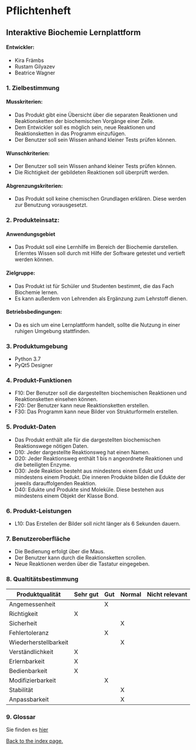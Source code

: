# Pflichtenheft

## Interaktive Biochemie Lernplattform


#### Entwickler:
* Kira Främbs
* Rustam Gilyazev
* Beatrice Wagner


### 1. Zielbestimmung

   #### Musskriterien:
   * Das Produkt gibt eine Übersicht über die separaten Reaktionen und Reaktionsketten der biochemischen Vorgänge einer Zelle.
   * Dem Entwickler soll es möglich sein, neue Reaktionen und Reaktionsketten in das Programm einzufügen.
   * Der Benutzer soll sein Wissen anhand kleiner Tests prüfen können.
   #### Wunschkriterien:
   * Der Benutzer soll sein Wissen anhand kleiner Tests prüfen können.
   * Die Richtigkeit der gebildeten Reaktionen soll überprüft werden.
   #### Abgrenzungskriterien:
   * Das Produkt soll keine chemischen Grundlagen erklären. Diese werden zur Benutzung vorausgesetzt. 

### 2. Produkteinsatz:

   #### Anwendungsgebiet

   * Das Produkt soll eine Lernhilfe im Bereich der Biochemie darstellen. Erlerntes Wissen soll durch mit Hilfe der Software getestet und vertieft werden können.
   
   #### Zielgruppe:

   * Das Produkt ist für Schüler und Studenten bestimmt, die das Fach Biochemie lernen.
   * Es kann außerdem von Lehrenden als Ergänzung zum Lehrstoff dienen.
   
   #### Betriebsbedingungen:
    
   * Da es sich um eine Lernplattform handelt, sollte die Nutzung in einer ruhigen Umgebung stattfinden.


### 3. Produktumgebung

   * Python 3.7
   * PyQt5 Designer
   
### 4. Produkt-Funktionen


   * F10: Der Benutzer soll die dargestellten biochemischen Reaktionen und Reaktionsketten einsehen können.
   * F20: Der Benutzer kann neue Reaktionsketten erstellen.
   * F30: Das Programm kann neue Bilder von Strukturformeln erstellen.
    
### 5. Produkt-Daten

   * Das Produkt enthält alle für die dargestellten biochemischen Reaktionswege nötigen Daten.
   * D10: Jeder dargestellte Reaktionsweg hat einen Namen.
   * D20: Jeder Reaktionsweg enthält 1 bis n angeordnete Reaktionen und die beteiligten Enzyme.
   * D30: Jede Reaktion besteht aus mindestens einem Edukt und mindestens einem Produkt. Die inneren Produkte bilden die Edukte der jeweils darauffolgenden Reaktion.
   * D40: Edukte und Produkte sind Moleküle. Diese bestehen aus mindestens einem Objekt der Klasse Bond.

### 6. Produkt-Leistungen

   * L10: Das Erstellen der Bilder soll nicht länger als 6 Sekunden dauern.
    
### 7. Benutzeroberfläche

   * Die Bedienung erfolgt über die Maus.
   * Der Benutzer kann durch die Reaktionsketten scrollen.
   * Neue Reaktionen werden über die Tastatur eingegeben.

### 8. Qualtitätsbestimmung

Produktqualität | Sehr gut | Gut | Normal | Nicht relevant
--------------- | -------- | --- | ------ | --------------
Angemessenheit | | X | | 
Richtigkeit | X | | | 
Sicherheit | | | X | 
Fehlertoleranz | | X | | 
Wiederherstellbarkeit | | | X | 
Verständlichkeit | X | | | 
Erlernbarkeit | X | | | 
Bedienbarkeit | X | | | 
Modifizierbarkeit | | X | | 
Stabilität | | | X | 
Anpassbarkeit | | | X | 

### 9. Glossar

Sie finden es [hier](pages/dictionary.html)

[Back to the index page.](https://kiratsuwa.github.io/biochemistry/)